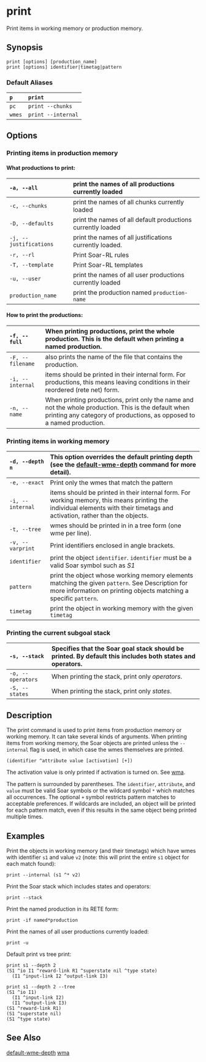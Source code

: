 # print #

Print items in working memory or production memory.

## Synopsis ##

```
print [options] [production_name]
print [options] identifier|timetag|pattern
```

### Default Aliases ###

| `p` | `print` |
|:----|:--------|
| `pc` | `print --chunks` |
| `wmes` | `print --internal` |

## Options ##

### Printing items in production memory ###

#### What productions to print: ####

| `-a, --all` | print the names of all productions currently loaded |
|:------------|:----------------------------------------------------|
| `-c, --chunks` | print the names of all chunks currently loaded      |
| `-D, --defaults` | print the names of all default productions currently loaded |
| `-j, --justifications` | print the names of all justifications currently loaded. |
| `-r, --rl`  | Print Soar-RL rules                                 |
| `-T, --template` | Print Soar-RL templates                             |
| `-u, --user` | print the names of all user productions currently loaded |
| `production_name` | print the production named `production-name`        |

#### How to print the productions: ####

| `-f, --full` | When printing productions, print the whole production. This is the default when printing a named production. |
|:-------------|:-------------------------------------------------------------------------------------------------------------|
| `-F, --filename` | also prints the name of the file that contains the production.                                               |
| `-i, --internal` | items should be printed in their internal form. For productions, this means leaving conditions in their reordered (rete net) form. |
| `-n, --name` | When printing productions, print only the name and not the whole production. This is the default when printing any category of productions, as opposed to a named production. |

### Printing items in working memory ###

| `-d, --depth n` | This option overrides the default printing depth (see the [default-wme-depth](cmd_default_wme_depth.md) command for more detail). |
|:----------------|:----------------------------------------------------------------------------------------------------------------------------------|
| `-e, --exact`   | Print only the wmes that match the pattern                                                                                        |
| `-i, --internal` | items should be printed in their internal form. For working memory, this means printing the individual elements with their timetags and activation, rather than the objects. |
| `-t, --tree`    | wmes should be printed in in a tree form (one wme per line).                                                                      |
| `-v, --varprint` | Print identifiers enclosed in angle brackets.                                                                                     |
| `identifier`    | print the object `identifier`. `identifier` must be a valid Soar symbol such as _S1_                                              |
| `pattern`       | print the object whose working memory elements matching the given `pattern`. See Description for more information on printing objects matching a specific `pattern`. |
| `timetag`       | print the object in working memory with the given `timetag`                                                                       |

### Printing the current subgoal stack ###

| `-s, --stack` | Specifies that the Soar goal stack should be printed. By default this includes both states and operators. |
|:--------------|:----------------------------------------------------------------------------------------------------------|
| `-o, --operators` | When printing the stack, print only _operators_.                                                          |
| `-S, --states` | When printing the stack, print only _states_.                                                             |

## Description ##

The print command is used to print items from production memory or working
memory. It can take several kinds of arguments. When printing items from
working memory, the Soar objects are printed unless the `--internal` flag is
used, in which case the wmes themselves are printed.

```
(identifier ^attribute value [activation] [+])
```

The activation value is only printed if activation is turned on. See [wma](cmd_wma.md).

The pattern is surrounded by parentheses. The `identifier`, `attribute`, and
`value` must be valid Soar symbols or the wildcard symbol `*` which matches all
occurrences. The optional `+` symbol restricts pattern matches to acceptable
preferences. If wildcards are included, an object will be printed for each
pattern match, even if this results in the same object being printed multiple
times.

## Examples ##

Print the objects in working memory (and their timetags) which have wmes with
identifier `s1` and value `v2` (note: this will print the entire `s1` object
for each match found):

```
print --internal (s1 ^* v2)
```

Print the Soar stack which includes states and operators:

```
print --stack
```

Print the named production in its RETE form:

```
print -if named*production
```

Print the names of all user productions currently loaded:

```
print -u
```

Default print vs tree print:

```
print s1 --depth 2
(S1 ^io I1 ^reward-link R1 ^superstate nil ^type state)
  (I1 ^input-link I2 ^output-link I3)

print s1 --depth 2 --tree
(S1 ^io I1)
  (I1 ^input-link I2)
  (I1 ^output-link I3)
(S1 ^reward-link R1)
(S1 ^superstate nil)
(S1 ^type state)
```

## See Also ##

[default-wme-depth](cmd_default_wme_depth.md) [wma](cmd_wma.md)